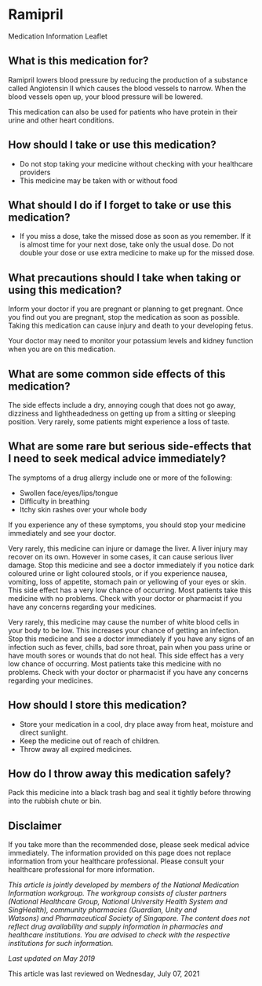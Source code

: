 # Ramipril

Medication Information Leaflet

What is this medication for?
----------------------------

Ramipril lowers blood pressure by reducing the production of a substance called Angiotensin II which causes the blood vessels to narrow. When the blood vessels open up, your blood pressure will be lowered.

This medication can also be used for patients who have protein in their urine and other heart conditions.

How should I take or use this medication?
-----------------------------------------

* Do not stop taking your medicine without checking with your healthcare providers
* This medicine may be taken with or without food

What should I do if I forget to take or use this medication?
------------------------------------------------------------

* If you miss a dose, take the missed dose as soon as you remember. If it is almost time for your next dose, take only the usual dose. Do not double your dose or use extra medicine to make up for the missed dose.

What precautions should I take when taking or using this medication?
--------------------------------------------------------------------

Inform your doctor if you are pregnant or planning to get pregnant. Once you find out you are pregnant, stop the medication as soon as possible. Taking this medication can cause injury and death to your developing fetus.

Your doctor may need to monitor your potassium levels and kidney function when you are on this medication.

What are some common side effects of this medication?
-----------------------------------------------------

The side effects include a dry, annoying cough that does not go away, dizziness and lightheadedness on getting up from a sitting or sleeping position. Very rarely, some patients might experience a loss of taste.

  

What are some rare but serious side-effects that I need to seek medical advice immediately?
-------------------------------------------------------------------------------------------

The symptoms of a drug allergy include one or more of the following:

* Swollen face/eyes/lips/tongue
* Difficulty in breathing
* Itchy skin rashes over your whole body

If you experience any of these symptoms, you should stop your medicine immediately and see your doctor.

Very rarely, this medicine can injure or damage the liver. A liver injury may recover on its own. However in some cases, it can cause serious liver damage. Stop this medicine and see a doctor immediately if you notice dark coloured urine or light coloured stools, or if you experience nausea, vomiting, loss of appetite, stomach pain or yellowing of your eyes or skin. This side effect has a very low chance of occurring. Most patients take this medicine with no problems. Check with your doctor or pharmacist if you have any concerns regarding your medicines.

Very rarely, this medicine may cause the number of white blood cells in your body to be low. This increases your chance of getting an infection. Stop this medicine and see a doctor immediately if you have any signs of an infection such as fever, chills, bad sore throat, pain when you pass urine or have mouth sores or wounds that do not heal. This side effect has a very low chance of occurring. Most patients take this medicine with no problems. Check with your doctor or pharmacist if you have any concerns regarding your medicines.

How should I store this medication?
-----------------------------------

* Store your medication in a cool, dry place away from heat, moisture and direct sunlight.
* Keep the medicine out of reach of children.
* Throw away all expired medicines.

How do I throw away this medication safely?
-------------------------------------------

Pack this medicine into a black trash bag and seal it tightly before throwing into the rubbish chute or bin.

Disclaimer
----------

If you take more than the recommended dose, please seek medical advice immediately. The information provided on this page does not replace information from your healthcare professional. Please consult your healthcare professional for more information.  

*This article is jointly developed by members of the National Medication Information workgroup. The workgroup consists of cluster partners (National Healthcare Group, National University Health System and SingHealth), community pharmacies (Guardian, Unity and Watsons) and Pharmaceutical Society of Singapore. The content does not reflect drug availability and supply information in pharmacies and healthcare institutions. You are advised to check with the respective institutions for such information.*

*Last updated on May 2019*

This article was last reviewed on
Wednesday, July 07, 2021
